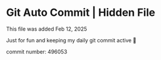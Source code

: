 # Git Auto Commit | Hidden File

This file was added Feb 12, 2025

Just for fun and keeping my daily git commit active 🤪

commit number: 496053
